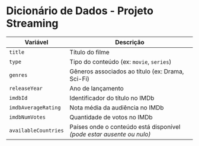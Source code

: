 # Dicionário de Dados - Projeto Streaming

| Variável               | Descrição                                                                 |
|------------------------|---------------------------------------------------------------------------|
| `title`                | Título do filme                                                           |
| `type`                 | Tipo do conteúdo (ex: `movie`, `series`)                                  |
| `genres`               | Gêneros associados ao título (ex: Drama, Sci-Fi)                          |
| `releaseYear`          | Ano de lançamento                                                         |
| `imdbId`               | Identificador do título no IMDb                                           |
| `imdbAverageRating`    | Nota média da audiência no IMDb                                           |
| `imdbNumVotes`         | Quantidade de votos no IMDb                                               |
| `availableCountries`   | Países onde o conteúdo está disponível *(pode estar ausente ou nulo)*     |
